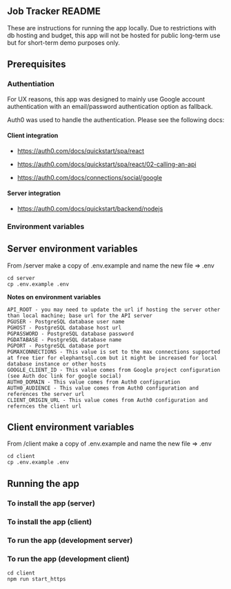 ## Job Tracker README

These are instructions for running the app locally. Due to restrictions with db hosting and budget, this app will not be hosted for public long-term use but for short-term demo purposes only.

## Prerequisites

### Authentiation

For UX reasons, this app was designed to mainly use Google account authentication with an email/password authentication option as fallback.

Auth0 was used to handle the authentication. Please see the following docs:

#### Client integration

* https://auth0.com/docs/quickstart/spa/react

* https://auth0.com/docs/quickstart/spa/react/02-calling-an-api

* https://auth0.com/docs/connections/social/google

#### Server integration

* https://auth0.com/docs/quickstart/backend/nodejs

### Environment variables

## Server environment variables

From /server make a copy of .env.example and name the new file => .env

```
cd server
cp .env.example .env
```

**Notes on environment variables**

```
API_ROOT - you may need to update the url if hosting the server other than local machine; base url for the API server
PGUSER - PostgreSQL database user name
PGHOST - PostgreSQL database host url
PGPASSWORD - PostgreSQL database password
PGDATABASE - PostgreSQL database name
PGPORT - PostgreSQL database port
PGMAXCONNECTIONS - This value is set to the max connections supported at free tier for elephantsql.com but it might be increased for local database instance or other hosts
GOOGLE_CLIENT_ID - This value comes from Google project configuration (see Auth doc link for google social)
AUTH0_DOMAIN - This value comes from Auth0 configuration
AUTH0_AUDIENCE - This value comes from Auth0 configuration and references the server url
CLIENT_ORIGIN_URL - This value comes from Auth0 configuration and refernces the client url
```

## Client environment variables

From /client make a copy of .env.example and name the new file => .env

```
cd client
cp .env.example .env
```

## Running the app

### To install the app (server)

### To install the app (client)

### To run the app (development server)

### To run the app (development client)

```
cd client
npm run start_https
```
